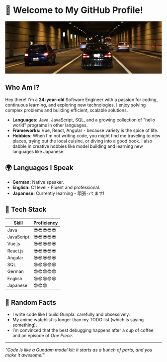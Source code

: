 # 👋 Welcome to My GitHub Profile!

![Landscape Banner](./images/banner.png)

## Who Am I?

Hey there! I'm a **24-year-old** Software Engineer with a passion for coding, continuous learning, and exploring new technologies. I enjoy solving complex problems and building efficient, scalable solutions.

- **Languages:** Java, JavaScript, SQL, and a growing collection of "hello world" programs in other languages.
- **Frameworks:** Vue, React, Angular - because variety is the spice of life.
- **Hobbies:** When I'm not writing code, you might find me traveling to new places, trying out the local cuisine, or diving into a good book. I also dabble in creative hobbies like model building and learning new languages like Japanese.

## 🌍 Languages I Speak

- **German:** Native speaker.
- **English:** C1 level - Fluent and professional.
- **Japanese:** Currently learning - 頑張ってます!

## 🚀 Tech Stack

| **Skill**           | **Proficiency** |
|---------------------|-----------------|
| Java                | 😎😎😎😎😎          |
| JavaScript          | 😎😎😎😎😎          |
| Vue.js              | 😎😎😎😎😎          |
| React.js            | 😎😎😎😎😎          |
| Angular             | 😎😎😎😎😎          |
| SQL                 | 😎😎😎😎😎          |
| German              | 😎😎😎😎😎          |
| English             | 😎😎😎😎😎          |
| Japanese            | 😎😎😎            |

## 🎯 Random Facts
- I write code like I build Gunpla: carefully and obsessively.
- My anime watchlist is longer than my TODO list (which is saying something).
- I’m convinced that the best debugging happens after a cup of coffee and an episode of *One Piece*.
---

_“Code is like a Gundam model kit: it starts as a bunch of parts, and you make it awesome!”_
